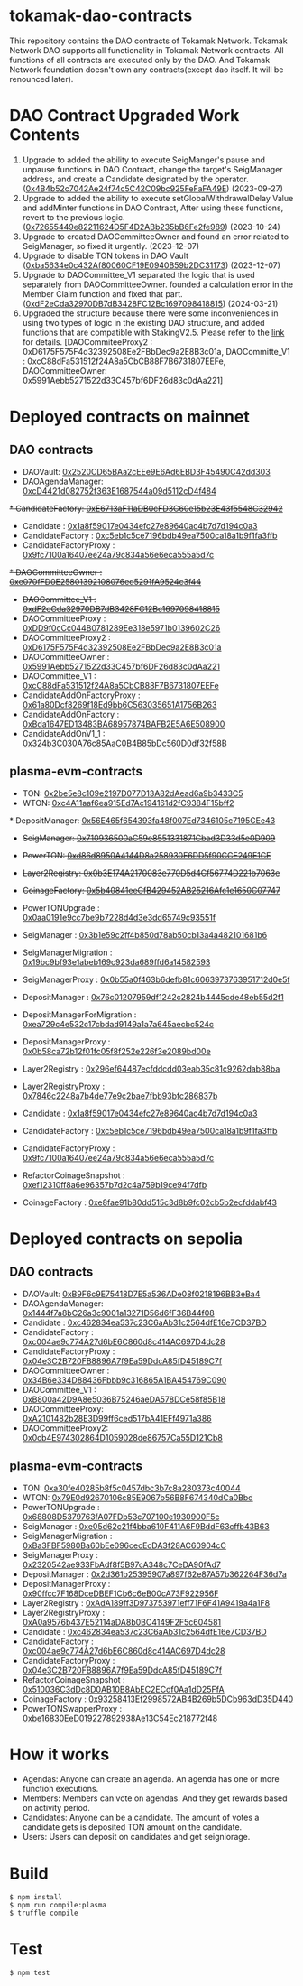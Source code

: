 # tokamak-dao-contracts

This repository contains the DAO contracts of Tokamak Network. Tokamak Network DAO supports all functionality in Tokamak Network contracts. All functions of all contracts are executed only by the DAO. And Tokamak Network foundation doesn't own any contracts(except dao itself. It will be renounced later).

# DAO Contract Upgraded Work Contents

1. Upgrade to added the ability to execute SeigManger's pause and unpause functions in DAO Contract, change the target's SeigManager address, and create a Candidate designated by the operator. ([0x4B4b52c7042Ae24f74c5C42C09bc925FeFaFA49E](https://etherscan.io/address/0x4B4b52c7042Ae24f74c5C42C09bc925FeFaFA49E)) (2023-09-27)
2. Upgrade to added the ability to execute setGlobalWithdrawalDelay Value and addMinter functions in DAO Contract, After using these functions, revert to the previous logic. ([0x72655449e82211624D5F4D2ABb235bB6Fe2fe989](https://etherscan.io/address/0x72655449e82211624D5F4D2ABb235bB6Fe2fe989)) (2023-10-24)
3. Upgrade to created DAOCommitteeOwner and found an error related to SeigManager, so fixed it urgently. (2023-12-07)
4. Upgrade to disable TON tokens in DAO Vault ([0xba5634e0c432Af80060CF19E0940B59b2DC31173](https://etherscan.io/address/0xba5634e0c432Af80060CF19E0940B59b2DC31173)) (2023-12-07)
5. Upgrade to DAOCommittee_V1 separated the logic that is used separately from DAOCommitteeOwner. founded a calculation error in the Member Claim function and fixed that part. ([0xdF2eCda32970DB7dB3428FC12Bc1697098418815](https://etherscan.io/address/0xdF2eCda32970DB7dB3428FC12Bc1697098418815)) (2024-03-21)
6. Upgraded the structure because there were some inconveniences in using two types of logic in the existing DAO structure, and added functions that are compatible with StakingV2.5. Please refer to the [link](https://github.com/tokamak-network/ton-staking-v2/blob/mainnet-agenda-test/doc/en/dao-upgraded-en.md) for details. [DAOCommiteeProxy2 : 0xD6175F575F4d32392508Ee2FBbDec9a2E8B3c01a, DAOCommitte_V1 : 0xcC88dFa531512f24A8a5CbCB88F7B6731807EEFe, DAOCommitteeOwner: 0x5991Aebb5271522d33C457bf6DF26d83c0dAa221]


# Deployed contracts on mainnet

## DAO contracts

* DAOVault: [0x2520CD65BAa2cEEe9E6Ad6EBD3F45490C42dd303](https://etherscan.io/address/0x2520CD65BAa2cEEe9E6Ad6EBD3F45490C42dd303)
* DAOAgendaManager: [0xcD4421d082752f363E1687544a09d5112cD4f484](https://etherscan.io/address/0xcD4421d082752f363E1687544a09d5112cD4f484)

<s> * CandidateFactory: [0xE6713aF11aDB0cFD3C60e15b23E43f5548C32942](https://etherscan.io/address/0xE6713aF11aDB0cFD3C60e15b23E43f5548C32942)</s>
* Candidate : [0x1a8f59017e0434efc27e89640ac4b7d7d194c0a3](https://etherscan.io/address/0x1a8f59017e0434efc27e89640ac4b7d7d194c0a3)
* CandidateFactory : [0xc5eb1c5ce7196bdb49ea7500ca18a1b9f1fa3ffb](https://etherscan.io/address/0xc5eb1c5ce7196bdb49ea7500ca18a1b9f1fa3ffb)
* CandidateFactoryProxy : [0x9fc7100a16407ee24a79c834a56e6eca555a5d7c](https://etherscan.io/address/0x9fc7100a16407ee24a79c834a56e6eca555a5d7c)
  
<s> * DAOCommitteeOwner : [0xe070fFD0E25801392108076ed5291fA9524c3f44](https://etherscan.io/address/0xe070fFD0E25801392108076ed5291fA9524c3f44)
* DAOCommittee_V1 : [0xdF2eCda32970DB7dB3428FC12Bc1697098418815](https://etherscan.io/address/0xdF2eCda32970DB7dB3428FC12Bc1697098418815) </s>
* DAOCommitteeProxy : [0xDD9f0cCc044B0781289Ee318e5971b0139602C26](https://etherscan.io/address/0xDD9f0cCc044B0781289Ee318e5971b0139602C26)
* DAOCommitteeProxy2 : [0xD6175F575F4d32392508Ee2FBbDec9a2E8B3c01a](https://etherscan.io/address/0xD6175F575F4d32392508Ee2FBbDec9a2E8B3c01a)
* DAOCommitteeOwner : [0x5991Aebb5271522d33C457bf6DF26d83c0dAa221](https://etherscan.io/address/0x5991Aebb5271522d33C457bf6DF26d83c0dAa221)
* DAOCommittee_V1 : [0xcC88dFa531512f24A8a5CbCB88F7B6731807EEFe](https://etherscan.io/address/0xcC88dFa531512f24A8a5CbCB88F7B6731807EEFe)
* CandidateAddOnFactoryProxy : [0x61a80Dcf8269f18Ed9bb6C563035651A1756B263](https://etherscan.io/address/0x61a80Dcf8269f18Ed9bb6C563035651A1756B263)
* CandidateAddOnFactory : [0xBda1647ED13483BA68957874BAFB2E5A6E508900](https://etherscan.io/address/0xBda1647ED13483BA68957874BAFB2E5A6E508900)
* CandidateAddOnV1_1 : [0x324b3C030A76c85AaC0B4B85bDc560D0df32f58B](https://etherscan.io/address/0x324b3C030A76c85AaC0B4B85bDc560D0df32f58B)

## plasma-evm-contracts

* TON: [0x2be5e8c109e2197D077D13A82dAead6a9b3433C5](https://etherscan.io/address/0x2be5e8c109e2197D077D13A82dAead6a9b3433C5)
* WTON: [0xc4A11aaf6ea915Ed7Ac194161d2fC9384F15bff2](https://etherscan.io/address/0xc4A11aaf6ea915Ed7Ac194161d2fC9384F15bff2)

<s> * DepositManager: [0x56E465f654393fa48f007Ed7346105c7195CEe43](https://etherscan.io/address/0x56E465f654393fa48f007Ed7346105c7195CEe43)
* SeigManager: [0x710936500aC59e8551331871Cbad3D33d5e0D909](https://etherscan.io/address/0x710936500aC59e8551331871Cbad3D33d5e0D909)
* PowerTON: [0xd86d8950A4144D8a258930F6DD5f90CCE249E1CF](https://etherscan.io/address/0xd86d8950A4144D8a258930F6DD5f90CCE249E1CF)
* Layer2Registry: [0x0b3E174A2170083e770D5d4Cf56774D221b7063e](https://etherscan.io/address/0x0b3E174A2170083e770D5d4Cf56774D221b7063e)
* CoinageFactory: [0x5b40841eeCfB429452AB25216Afc1e1650C07747](https://etherscan.io/address/0x5b40841eeCfB429452AB25216Afc1e1650C07747)</s>

* PowerTONUpgrade : [0x0aa0191e9cc7be9b7228d4d3e3dd65749c93551f](https://etherscan.io/address/0x0aa0191e9cc7be9b7228d4d3e3dd65749c93551f)
* SeigManager : [0x3b1e59c2ff4b850d78ab50cb13a4a482101681b6](https://etherscan.io/address/0x3b1e59c2ff4b850d78ab50cb13a4a482101681b6)
* SeigManagerMigration : [0x19bc9bf93e1abeb169c923da689ffd6a14582593](https://etherscan.io/address/)
* SeigManagerProxy : [0x0b55a0f463b6defb81c6063973763951712d0e5f](https://etherscan.io/address/0x0b55a0f463b6defb81c6063973763951712d0e5f)
* DepositManager : [0x76c01207959df1242c2824b4445cde48eb55d2f1](https://etherscan.io/address/0x76c01207959df1242c2824b4445cde48eb55d2f1)
* DepositManagerForMigration : [0xea729c4e532c17cbdad9149a1a7a645aecbc524c](https://etherscan.io/address/0xea729c4e532c17cbdad9149a1a7a645aecbc524c)
* DepositManagerProxy : [0x0b58ca72b12f01fc05f8f252e226f3e2089bd00e](https://etherscan.io/address/0x0b58ca72b12f01fc05f8f252e226f3e2089bd00e)
* Layer2Registry : [0x296ef64487ecfddcdd03eab35c81c9262dab88ba](https://etherscan.io/address/0x296ef64487ecfddcdd03eab35c81c9262dab88ba)
* Layer2RegistryProxy : [0x7846c2248a7b4de77e9c2bae7fbb93bfc286837b](https://etherscan.io/address/0x7846c2248a7b4de77e9c2bae7fbb93bfc286837b)
* Candidate : [0x1a8f59017e0434efc27e89640ac4b7d7d194c0a3](https://etherscan.io/address/0x1a8f59017e0434efc27e89640ac4b7d7d194c0a3)
* CandidateFactory : [0xc5eb1c5ce7196bdb49ea7500ca18a1b9f1fa3ffb](https://etherscan.io/address/0xc5eb1c5ce7196bdb49ea7500ca18a1b9f1fa3ffb)
* CandidateFactoryProxy : [0x9fc7100a16407ee24a79c834a56e6eca555a5d7c](https://etherscan.io/address/0x9fc7100a16407ee24a79c834a56e6eca555a5d7c)
* RefactorCoinageSnapshot : [0xef12310ff8a6e96357b7d2c4a759b19ce94f7dfb](https://etherscan.io/address/0xef12310ff8a6e96357b7d2c4a759b19ce94f7dfb)
* CoinageFactory : [0xe8fae91b80dd515c3d8b9fc02cb5b2ecfddabf43](https://etherscan.io/address/0xe8fae91b80dd515c3d8b9fc02cb5b2ecfddabf43)

# Deployed contracts on sepolia

## DAO contracts
* DAOVault: [0xB9F6c9E75418D7E5a536ADe08f0218196BB3eBa4](https://sepolia.etherscan.io/address/0xB9F6c9E75418D7E5a536ADe08f0218196BB3eBa4)
* DAOAgendaManager: [0x1444f7a8bC26a3c9001a13271D56d6fF36B44f08](https://sepolia.etherscan.io/address/0x1444f7a8bC26a3c9001a13271D56d6fF36B44f08)
* Candidate : [0xc462834ea537c23C6aAb31c2564dfE16e7CD37BD](https://sepolia.etherscan.io/address/0xc462834ea537c23C6aAb31c2564dfE16e7CD37BD)
* CandidateFactory : [0xc004ae9c774A27d6bE6C860d8c414AC697D4dc28](https://sepolia.etherscan.io/address/0xc004ae9c774A27d6bE6C860d8c414AC697D4dc28)
* CandidateFactoryProxy : [0x04e3C2B720FB8896A7f9Ea59DdcA85fD45189C7f](https://sepolia.etherscan.io/address/0x04e3C2B720FB8896A7f9Ea59DdcA85fD45189C7f)
* DAOCommitteeOwner : [0x34B6e334D88436Fbbb9c316865A1BA454769C090](https://sepolia.etherscan.io/address/0x34B6e334D88436Fbbb9c316865A1BA454769C090)
* DAOCommittee_V1 : [0xB800a42D9A8e5036B75246aeDA578DCe58f85B18](https://sepolia.etherscan.io/address/0xB800a42D9A8e5036B75246aeDA578DCe58f85B18)
* DAOCommitteeProxy: [0xA2101482b28E3D99ff6ced517bA41EFf4971a386](https://sepolia.etherscan.io/address/0xA2101482b28E3D99ff6ced517bA41EFf4971a386)
* DAOCommitteeProxy2: [0x0cb4E974302864D1059028de86757Ca55D121Cb8](https://sepolia.etherscan.io/address/0x0cb4E974302864D1059028de86757Ca55D121Cb8)

## plasma-evm-contracts

* TON: [0xa30fe40285b8f5c0457dbc3b7c8a280373c40044](https://sepolia.etherscan.io/address/0xa30fe40285b8f5c0457dbc3b7c8a280373c40044)
* WTON: [0x79E0d92670106c85E9067b56B8F674340dCa0Bbd](https://sepolia.etherscan.io/address/0x79e0d92670106c85e9067b56b8f674340dca0bbd)
* PowerTONUpgrade : [0x68808D5379763fA07FDb53c707100e1930900F5c](https://sepolia.etherscan.io/address/0x68808D5379763fA07FDb53c707100e1930900F5c)
* SeigManager : [0xe05d62c21f4bba610F411A6F9BddF63cffb43B63](https://sepolia.etherscan.io/address/0xe05d62c21f4bba610F411A6F9BddF63cffb43B63)
* SeigManagerMigration : [0xBa3FBF5980Ba60bEe096cecEcDA3f28AC60904cC](https://sepolia.etherscan.io/address/0xBa3FBF5980Ba60bEe096cecEcDA3f28AC60904cC)
* SeigManagerProxy : [0x2320542ae933FbAdf8f5B97cA348c7CeDA90fAd7](https://sepolia.etherscan.io/address/0x2320542ae933FbAdf8f5B97cA348c7CeDA90fAd7)
* DepositManager : [0x2d361b25395907a897f62e87A57b362264F36d7a](https://sepolia.etherscan.io/address/0x2d361b25395907a897f62e87A57b362264F36d7a)
* DepositManagerProxy : [0x90ffcc7F168DceDBEF1Cb6c6eB00cA73F922956F](https://sepolia.etherscan.io/address/0x90ffcc7F168DceDBEF1Cb6c6eB00cA73F922956F)
* Layer2Registry : [0xAdA189ff3D973753971eff71F6F41A9419a4a1F8](https://sepolia.etherscan.io/address/0xAdA189ff3D973753971eff71F6F41A9419a4a1F8)
* Layer2RegistryProxy : [0xA0a9576b437E52114aDA8b0BC4149F2F5c604581](https://sepolia.etherscan.io/address/0xA0a9576b437E52114aDA8b0BC4149F2F5c604581)
* Candidate : [0xc462834ea537c23C6aAb31c2564dfE16e7CD37BD](https://sepolia.etherscan.io/address/0xc462834ea537c23C6aAb31c2564dfE16e7CD37BD)
* CandidateFactory : [0xc004ae9c774A27d6bE6C860d8c414AC697D4dc28](https://sepolia.etherscan.io/address/0xc004ae9c774A27d6bE6C860d8c414AC697D4dc28)
* CandidateFactoryProxy : [0x04e3C2B720FB8896A7f9Ea59DdcA85fD45189C7f](https://sepolia.etherscan.io/address/0x04e3C2B720FB8896A7f9Ea59DdcA85fD45189C7f)
* RefactorCoinageSnapshot : [0x510036C3dDc8D0AB10B8AbEC2ECdf0Aa1dD25FfA](https://sepolia.etherscan.io/address/0x510036C3dDc8D0AB10B8AbEC2ECdf0Aa1dD25FfA)
* CoinageFactory : [0x93258413Ef2998572AB4B269b5DCb963dD35D440](https://sepolia.etherscan.io/address/0x93258413Ef2998572AB4B269b5DCb963dD35D440)
* PowerTONSwapperProxy : [0xbe16830EeD019227892938Ae13C54Ec218772f48](https://sepolia.etherscan.io/address/0xbe16830EeD019227892938Ae13C54Ec218772f48)


# How it works

* Agendas: Anyone can create an agenda. An agenda has one or more function executions.
* Members: Members can vote on agendas. And they get rewards based on activity period.
* Candidates: Anyone can be a candidate. The amount of votes a candidate gets is deposited TON amount on the candidate.
* Users: Users can deposit on candidates and get seigniorage.

# Build

```
$ npm install
$ npm run compile:plasma
$ truffle compile
```

# Test

```
$ npm test
```
